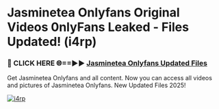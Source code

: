 # Jasminetea Onlyfans Original Videos 0nlyFans Leaked - Files Updated! (i4rp)

<h3>🔴 CLICK HERE 🌐==►► <a href="https://tinyurl.com/ehrbuxhb" rel="nofollow">Jasminetea Onlyfans Updated Files</a></h3>

Get Jasminetea Onlyfans and all content. Now you can access all videos and pictures of Jasminetea Onlyfans. New Updated Files 2025!

[![i4rp](https://i.imgur.com/lVYEuWS.gif)](https://tinyurl.com/ehrbuxhb)
